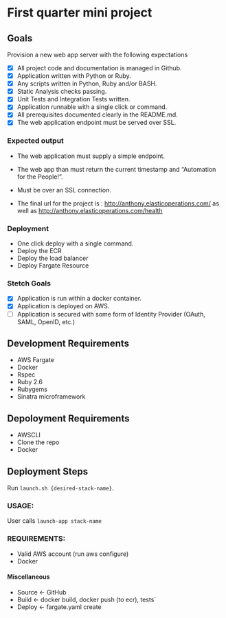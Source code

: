 # First quarter mini project


## Goals

Provision a new web app server with the following expectations

- [x] All project code and documentation is managed in Github. 
- [x] Application written with Python or Ruby.
- [x] Any scripts written in Python, Ruby and/or BASH.
- [x] Static Analysis checks passing.
- [x] Unit Tests and Integration Tests written.
- [x] Application runnable with a single click or command.
- [x] All prerequisites documented clearly in the README.md.
- [x] The web application endpoint must be served over SSL.

### Expected output

- The web application must supply a simple endpoint.
- The web app than must return the current timestamp and “Automation for the People!”.
- Must be over an SSL connection.

- The final url for the project is : http://anthony.elasticoperations.com/ as well as http://anthony.elasticoperations.com/health

### Deployment

- One click deploy with a single command.
- Deploy the ECR
- Deploy the load balancer
- Deploy Fargate Resource

### Stetch Goals

- [x] Application is run within a docker container.
- [x] Application is deployed on AWS.
- [ ] Application is secured with some form of Identity Provider (OAuth, SAML, OpenID, etc.)

## Development Requirements

- AWS Fargate
- Docker
- Rspec
- Ruby 2.6
- Rubygems
- Sinatra microframework

## Depoloyment Requirements

- AWSCLI
- Clone the repo
- Docker

## Deployment Steps

Run `launch.sh {desired-stack-name}`.

### USAGE:

 User calls `launch-app stack-name`

### REQUIREMENTS:

* Valid AWS account (run aws configure)
* Docker

#### Miscellaneous

- Source <- GitHub
- Build <- docker build, docker push (to ecr), tests`
- Deploy <- fargate.yaml create